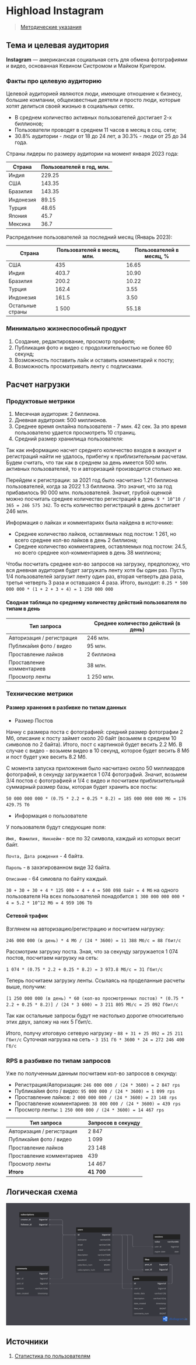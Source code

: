 # Highload Instagram

> [Методические указания](https://github.com/init/highload/blob/main/homework_architecture.md)

## Тема и целевая аудитория

**Instagram** — американская социальная сеть для обмена фотографиями и видео, основанная Кевином Систромом и Майком Кригером.

### Факты про целевую аудиторию

Целевой аудиторией являются люди, имеющие отношение к бизнесу, большие компании, общеизвестные деятели и просто люди, которые хотят делиться своей жизнью в социальных сетях.

- В среднем количество активных пользователей достигает 2-х биллионов;
- Пользователи проводят в среднем 11 часов в месяц в соц. сети;
- 30.8% аудитории - люди от 18 до 24 лет, а  30.3% - люди от 25 до 34 года.

Страны лидеры по размеру аудитории на момент января 2023 года:

| Страна      | Пользователей в год, млн. |
| ----------- | ------------------------- |
| Индия       | 229.25                    |
| США         | 143.35                    |
| Бразилия    | 143.35                    |
| Индонезия   | 89.15                     |
| Турция      | 48.65                     |
| Япония      | 45.7                      |
| Мексика     | 36.7                      |

Распределние пользователей за последний месяц (Январь 2023):

| Страна                | Пользователей в месяц, млн. | Пользователей в месяц, %  |
| --------------------- | --------------------------- | ------------------------- |
| CША                   | 435                         | 16.65                     |
| Индия                 | 403.7                       | 10.90                     |
| Бразилия              | 200.2                       | 10.22                     |
| Турция                | 162.4                       | 3.55                      |
| Индонезия             | 161.5                       | 3.50                      |
| Остальные страны      | 1 500                       | 55.18                     |

### Минимально жизнеспособный продукт

1. Создание, редактирование, просмотр профиля;
2. Публикация фото и видео с продолжительностью не более 60 секунд;
3. Возможность поставить лайк и оставить комментарий к посту;
4. Возможность просматривать ленту с подписками.

## Расчет нагрузки

### Продуктовые метрики

1. Месячная аудитория: 2 биллиона.
2. Дневная аудитроия: 500 миллионов.
3. Среднее время онлайна пользователя - 7 мин. 42 сек. За это время пользователю удается просмотреть 10 страниц.
4. Средний размер хранилища пользователя:

Так как информацию насчет среднего количество входов в аккаунт и регистраций найти не удалось, прибегну к приблизительным расчетам.
Будем считать, что так как в среднем за день имеется 500 млн. активных пользователей, то и авторизаций производится столько же.

Перейдем к регистрации: за 2021 год было насчитано 1.21 биллиона пользователей, когда за 2022 1.3 биллиона. Это значит, что за год прибавилось 90 000 млн. пользователей. Значит, грубой оценкой можно посчитать среднее количество регистраций в день: `9 * 10^10 / 365 = 246 575 342`. То есть количество регистраций в день достигает 246 млн.

Информация о лайках и комментариях была найдена в источнике:

- Среднее количество лайков, оставляемых под постом: 1 261, но всего среднее кол-во лайков в день 2 биллиона;
- Среднее количество комментариев, оставляемых под постом: 24.5, но всего среднее кол-комментариев в день 38 миллиона;

Чтобы посчитать среднее кол-во запросов на загрузку, предположу, что вся дневная аудитория будет загружать ленту хотя бы один раз. Пусть 1/4 пользователей загрузит ленту  один раз, вторая четверть два раза, третья четверть 3 раза и оставшаяся 4 раза. Итого, выходит: `0.25 * 500 000 000 * (1 + 2 + 3 + 4) = 1 250 000 000`

#### Сводная таблица по среднему количеству действий пользователя по типам в день

| Тип запроса               | Среднее количество действий (в день) |
| ------------------------- | ------------------------------------ |
| Авторизация / регистрация | 246 млн.                             |
| Публикайия фото / видео   | 95 млн.                              |
| Проставление лайков       | 2 биллиона                           |
| Проставление комментариев | 38 млн.                              |
| Просмотр ленты            | 1 250 млн.                           |

### Технические метрики

#### Размер хранения в разбивке по типам данных

- Размер Постов

Начну с размера поста с фотографией: средний размер фотографии 2 Мб, описание к посту займет около 20 байт (возьмем в среднем 10 символов по 2 байта). Итого, пост с картинкой будет весить 2.2 Мб. В случае с видео - возьмем видео в 10 секунд, которое будет весить 8 Мб и пост будет уже весить 8.2 Мб.

С момента запуска приложения было насчитано около 50 миллиардов фотографий, в секунду загружается 1 074 фотографий. Значит, возьмем 3/4 постов с фотографией и 1/4 с видео и посчитаем приблизительный суммарный размер базы, которая будет хранить все посты:

`50 000 000 000 * (0.75 * 2.2 + 0.25 * 8.2) = 185 000 000 000 Мб = 176 429.75 Тб`

- Информация о пользователе

У пользователя будут следующие поля:

`Имя, Фамилия, Никнейм` - все по 32 символа, каждый из которых весит байт.

`Почта, Дата рождения` - 4 байта.

`Пароль` - в захэгированном виде 32 байта.

`Описание` - 64 симовла по байту каждый.

`30 + 30 + 30 + 4 * 125 000 + 4 + 4 = 500 098 байт = 4 Мб` на одного пользователя
<ScrollWheelUp>
На всех пользователей понадобится `1 300 000 000 000 * 4 = 5.2 * 10^12 Мб = 4 959 106 Тб`

#### Сетевой трафик

Взглянем на авторизацию/регистрацию и посчитаем нагрузку:

`246 000 000 (в день) * 4 Мб / (24 * 3600) = 11 388 Мб/с = 88 Гбит/с`

Рассмотрим загрузку поста. Зная, что за секунду загружается 1 074 постов, посчитаем нагрузку на сеть:

`1 074 * (0.75 * 2.2 + 0.25 * 8.2) = 3 973.8 Мб/с = 31 Гбит/с`

Теперь посчитаем загрузку ленты. Ссылаясь на проделанные расчеты выше, получим:

`[1 250 000 000 (в день) * 60 (кол-во просмотренных постов) * (0.75 * 2.2 + 0.25 * 8.2)] / (24 * 3 600) = 3 211 805 Мб/с = 25 092 Гбит/с`

Так как остальные запросы будут не настолько дорогие относительно этих двух, заложу на них 5 Гбит/с.

Итого, получу итоговую сетевую нагрузку - `88 + 31 + 25 092 = 25 211 Гбит/с`
Суточная нагрузка на сеть - `3 151 Гб * 3600 * 24 = 272 246 400 Гб/с`

### RPS в разбивке по типам запросов

Уже по полученным данным посчитаем кол-во запросов в секунду:

- Регистрация/Авторизация:   `246 000 000 / (24 * 3600) = 2 847 rps`
- Публикайия фото / видео:   `95 000 000 / (24 * 3600) = 1 099 rps`
- Проставление лайков:       `2 000 000 000 / (24 * 3600) = 23 148 rps`
- Проставление комментариев: `38 000 000 / (24 * 3600) = 439 rps`
- Просмотр ленты:            `1 250 000 000 / (24 * 3600) = 14 467 rps`

| Тип запроса               | Запросов в секунду                   |
| ------------------------- | ------------------------------------ |
| Авторизация / регистрация | 2 847                                |
| Публикайия фото / видео   | 1 099                                |
| Проставление лайков       | 23 148                               |
| Проставление комментариев | 439                                  |
| Просмотр ленты            | 14 467                               |
| **Итого**                 | **41 700**                           |

## Логическая схема

![Физическая схема](/img/logical_schema.png)

## Источники

1. [Статистика по пользователям](https://www.statista.com/topics/1882/instagram)
